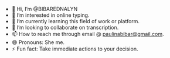 - 👋 Hi, I’m @BIBAREDNALYN
- 👀 I’m interested in online typing.
- 🌱 I’m currently learning this field of work or platform.
- 💞️ I’m looking to collaborate on transcription.
- 📫 How to reach me through email @ paulinabibar@gmail.com.
- 😄 Pronouns: She me.
- ⚡ Fun fact: Take immediate actions to your decision.

<!---
BIBAREDNALYN/BIBAREDNALYN is a ✨ special ✨ repository because its `README.md` (this file) appears on your GitHub profile.
You can click the Preview link to take a look at your changes.
--->
